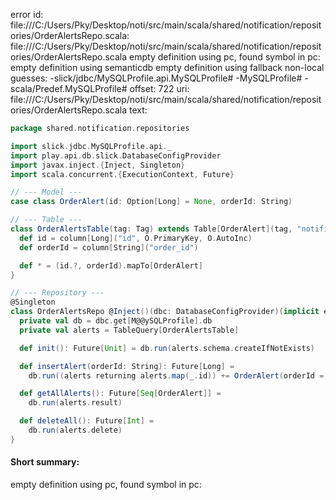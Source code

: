 error id: file:///C:/Users/Pky/Desktop/noti/src/main/scala/shared/notification/repositories/OrderAlertsRepo.scala:
file:///C:/Users/Pky/Desktop/noti/src/main/scala/shared/notification/repositories/OrderAlertsRepo.scala
empty definition using pc, found symbol in pc: 
empty definition using semanticdb
empty definition using fallback
non-local guesses:
	 -slick/jdbc/MySQLProfile.api.MySQLProfile#
	 -MySQLProfile#
	 -scala/Predef.MySQLProfile#
offset: 722
uri: file:///C:/Users/Pky/Desktop/noti/src/main/scala/shared/notification/repositories/OrderAlertsRepo.scala
text:
```scala
package shared.notification.repositories

import slick.jdbc.MySQLProfile.api._
import play.api.db.slick.DatabaseConfigProvider
import javax.inject.{Inject, Singleton}
import scala.concurrent.{ExecutionContext, Future}

// --- Model ---
case class OrderAlert(id: Option[Long] = None, orderId: String)

// --- Table ---
class OrderAlertsTable(tag: Tag) extends Table[OrderAlert](tag, "notification") {
  def id = column[Long]("id", O.PrimaryKey, O.AutoInc)
  def orderId = column[String]("order_id")

  def * = (id.?, orderId).mapTo[OrderAlert]
}

// --- Repository ---
@Singleton
class OrderAlertsRepo @Inject()(dbc: DatabaseConfigProvider)(implicit ec: ExecutionContext) {
  private val db = dbc.get[M@@ySQLProfile].db
  private val alerts = TableQuery[OrderAlertsTable]

  def init(): Future[Unit] = db.run(alerts.schema.createIfNotExists)

  def insertAlert(orderId: String): Future[Long] =
    db.run((alerts returning alerts.map(_.id)) += OrderAlert(orderId = orderId))

  def getAllAlerts(): Future[Seq[OrderAlert]] =
    db.run(alerts.result)

  def deleteAll(): Future[Int] =
    db.run(alerts.delete)
}
```


#### Short summary: 

empty definition using pc, found symbol in pc: 